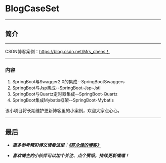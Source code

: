 # BlogCaseSet
----------------------
## 简介

----------------------
CSDN博客案例：https://blog.csdn.net/Mrs_chens！

----------------------
### 内容
1. SpringBoot与Swagger2.0的集成--SpringBootSwaggers
2. SpringBoot与Jsp集成--SpringBoot-Jsp-Jstl
3. SpringBoot与Quartz定时器集成--SpringBoot-Quartz
4. SpringBoot集成Mybatis框架--SpringBoot-Mybatis

该小项目将长期维护更新博客里的小案例，欢迎大家点心心。

---------------------------
## 最后

- **_更多参考精彩博文请看这里：[《陈永佳的博客》](https://blog.csdn.net/Mrs_chens)_**

- **_喜欢博主的小伙伴可以加个关注、点个赞哦，持续更新嘿嘿！_**
